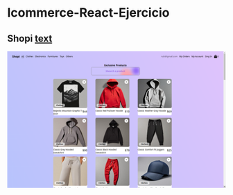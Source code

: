 # Icommerce-React-Ejercicio

## Shopi [text](https://hilarious-marshmallow-ac364c.netlify.app)

![Icommerce](src/img/shopi.png)